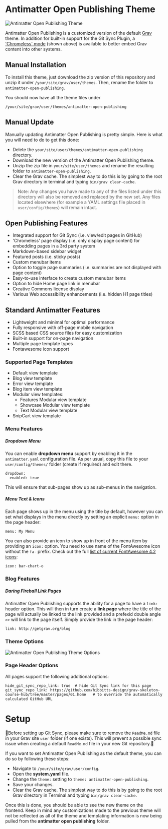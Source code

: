 # Antimatter Open Publishing Theme

![ Antimatter Open Publishing Theme](screenshot.jpg)

Antimatter Open Publishing is a customized version of the default [Grav](http://getgrav.org) theme. In addition for built-in support for the Git Sync Plugin, a ['Chromeless' mode](http://demo.hibbittsdesign.org/grav-skeleton-open-publishing-chromeless-site/) (shown above) is available to better embed Grav content into other systems.

## Manual Installation

To install this theme, just download the zip version of this repository and unzip it under `/your/site/grav/user/themes`. Then, rename the folder to `antimatter-open-publishing`.

You should now have all the theme files under

    /your/site/grav/user/themes/antimatter-open-publishing

## Manual Update

Manually updating Antimatter Open Publishing is pretty simple. Here is what you will need to do to get this done:

* Delete the `your/site/user/themes/antimatter-open-publishing` directory.
* Download the new version of the Antimatter Open Publishing theme.
* Unzip the zip file in `your/site/user/themes` and rename the resulting folder to `antimatter-open-publishing`.
* Clear the Grav cache. The simplest way to do this is by going to the root Grav directory in terminal and typing `bin/grav clear-cache`.

> Note: Any changes you have made to any of the files listed under this directory will also be removed and replaced by the new set. Any files located elsewhere (for example a YAML settings file placed in `user/config/themes`) will remain intact.

## Open Publishing Features

* Integrated support for Git Sync (i.e. view/edit pages in GitHub)
* 'Chromeless' page display (i.e. only display page content) for embedding pages in a 3rd party system
* Markdown-based sidebar widget
* Featured posts (i.e. sticky posts)
* Custom menubar items
* Option to toggle page summaries (i.e. summaries are not displayed with page content)
* Easy-to-use interface to create custom menubar items
* Option to hide Home page link in menubar
* Creative Commons license display
* Various Web accessibility enhancements (i.e. hidden H1 page titles)

## Standard Antimatter Features

* Lightweight and minimal for optimal performance
* Fully responsive with off-page mobile navigation
* SCSS based CSS source files for easy customization
* Built-in support for on-page navigation
* Multiple page template types
* Fontawesome icon support

### Supported Page Templates

* Default view template
* Blog view template
* Error view template
* Blog item view template
* Modular view templates:
  * Features Modular view template
  * Showcase Modular view template
  * Text Modular view template
* SnipCart view template

### Menu Features

##### Dropdown Menu

You can enable **dropdown menu** support by enabling it in the `antimatter.yaml` configuration file. As per usual, copy this file to your `user/config/themes/` folder (create if required) and edit there.

```
dropdown:
  enabled: true
```

This will ensure that sub-pages show up as sub-menus in the navigation.

##### Menu Text & Icons

Each page shows up in the menu using the title by default, however you can set what displays in the menu directly by setting an explicit `menu:` option in the page header:

```
menu: My Menu
```

You can also provide an icon to show up in front of the menu item by providing an `icon:` option.  You need to use name of the FontAwesome icon without the `fa-` prefix.  Check out the full [list of current FontAwesome 4.2 icons](http://fortawesome.github.io/Font-Awesome/icons/):

```
icon: bar-chart-o
```

### Blog Features

##### Daring Fireball Link Pages

Antimatter Open Publishing supports the ability for a page to have a `link:` header option.  This will then in turn create a **link page** where the title of the page will actually be linked to the link provided and a prefexid double angle `>>` will link to the page itself.  Simply provide the link in the page header:

```
link: http://getgrav.org/blog
```

### Theme Options
![ Antimatter Open Publishing Theme Options](https://github.com/paulhibbitts/github-repo-images/blob/master/antimatter-open-publishing-theme-options.png.png?raw=true)

### Page Header Options
All pages support the following additional options:
```
hide_git_sync_repo_link: true  # hide Git Sync link for this page
git_sync_repo_link: https://github.com/hibbitts-design/grav-skeleton-course-hub/tree/master/pages/01.home   # to override the automatically calculated GitHub URL
```

# Setup

🚨Before setting up Git Sync, please make sure to remove the `ReadMe.md` file in your Grav site `user` folder (if one exists). This will prevent a possible sync issue when creating a default `ReadMe.md` file in your new Git repository.🚨

If you want to set Antimatter Open Publishing as the default theme, you can do so by following these steps:

* Navigate to `/your/site/grav/user/config`.
* Open the **system.yaml** file.
* Change the `theme:` setting to `theme: antimatter-open-publishing`.
* Save your changes.
* Clear the Grav cache. The simplest way to do this is by going to the root Grav directory in Terminal and typing `bin/grav clear-cache`.

Once this is done, you should be able to see the new theme on the frontend. Keep in mind any customizations made to the previous theme will not be reflected as all of the theme and templating information is now being pulled from the **antimatter open publishing** folder.
